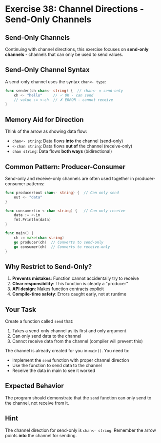 # Exercise 38: Channel Directions - Send-Only Channels

## Send-Only Channels

Continuing with channel directions, this exercise focuses on **send-only channels** - channels that can only be used to send values.

## Send-Only Channel Syntax

A send-only channel uses the syntax `chan<- type`:

```go
func sender(ch chan<- string) {  // chan<- = send-only
    ch <- "hello"     // ✓ OK - can send
    // value := <-ch  // ✗ ERROR - cannot receive
}
```

## Memory Aid for Direction

Think of the arrow as showing data flow:
- `chan<- string`: Data flows **into** the channel (send-only)
- `<-chan string`: Data flows **out of** the channel (receive-only)
- `chan string`: Data flows **both ways** (bidirectional)

## Common Pattern: Producer-Consumer

Send-only and receive-only channels are often used together in producer-consumer patterns:

```go
func producer(out chan<- string) {  // Can only send
    out <- "data"
}

func consumer(in <-chan string) {   // Can only receive
    data := <-in
    fmt.Println(data)
}

func main() {
    ch := make(chan string)
    go producer(ch)  // Converts to send-only
    go consumer(ch)  // Converts to receive-only
}
```

## Why Restrict to Send-Only?

1. **Prevents mistakes**: Function cannot accidentally try to receive
2. **Clear responsibility**: This function is clearly a "producer"
3. **API design**: Makes function contracts explicit
4. **Compile-time safety**: Errors caught early, not at runtime

## Your Task

Create a function called `send` that:
1. Takes a send-only channel as its first and only argument
2. Can only send data to the channel
3. Cannot receive data from the channel (compiler will prevent this)

The channel is already created for you in `main()`. You need to:
- Implement the `send` function with proper channel direction
- Use the function to send data to the channel
- Receive the data in main to see it worked

## Expected Behavior

The program should demonstrate that the `send` function can only send to the channel, not receive from it.

## Hint

The channel direction for send-only is `chan<- string`. Remember the arrow points **into** the channel for sending.